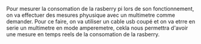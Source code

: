 Pour mesurer la consomation de la rasberry pi lors de son fonctionnement, on va effectuer des mesures phyusique avec un multimetre comme demander.
Pour ce faire, on va utiliser un cable usb coupé et on va etrre en serie un multimetre en mode amperemetre, cekla nous permettra d'avoir une mesure en temps reels de la consomation de la rasberry.

